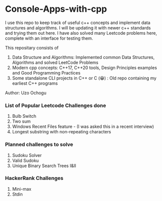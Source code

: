 # Console-Apps-with-cpp

I use this repo to keep track of useful c++ concepts and implement data structures and algorithms. 
I will be updating it with newer c++ standards and trying them out here. 
I have also solved many Leetcode problems here, complete with an interface for testing them.

This repositary consists of 
1. Data Structure and Algorithms: Implemented common Data Structures, Algorithms and solved LeetCode Problems
2. Modern cpp concepts: C++17, C++20 tools, Design Principles examples and Good Programming Practices
3. Some standalone CLI projects in C++ or C (😁) : Old repo containing my earliest C++ programs


Author: Uzo Ochogu



### List of Popular Leetcode Challenges done
1. Bulb Switch
2. Two sum
3. Windows Recent Files feature - (I was asked this in a recent interview)
4. Longest substring with non-repeating characters

### Planned challenges to solve
1. Sudoku Solver
2. Valid Sudoku
3. Unique Binary Search Trees I&II


### HackerRank Challenges
1. Mini-max
2. Stdin

